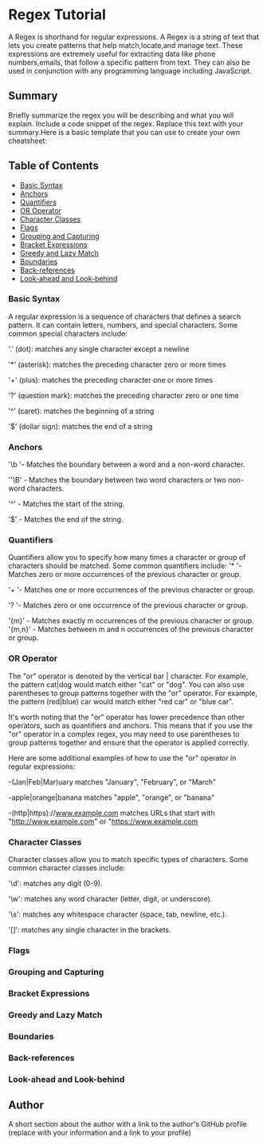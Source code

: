 # Regex Tutorial
A Regex is shorthand for regular expressions.
A Regex is a string of text that lets you create patterns that help match,locate,and manage text.
These expressions are extremely useful for extracting data like phone numbers,emails, that follow a specific pattern from text. They can also be used in conjunction with any programming language including JavaScript.


## Summary

Briefly summarize the regex you will be describing and what you will explain. Include a code snippet of the regex. Replace this text with your summary.Here is a basic template that you can use to create your own cheatsheet:

## Table of Contents

- [Basic Syntax](#Basic-Syntax)
- [Anchors][def]
- [Quantifiers](#quantifiers)
- [OR Operator](#or-operator)
- [Character Classes](#character-classes)
- [Flags](#flags)
- [Grouping and Capturing](#grouping-and-capturing)
- [Bracket Expressions](#bracket-expressions)
- [Greedy and Lazy Match](#greedy-and-lazy-match)
- [Boundaries](#boundaries)
- [Back-references](#back-references)
- [Look-ahead and Look-behind](#look-ahead-and-look-behind)

### Basic Syntax

 A regular expression is a sequence of characters that defines a search pattern. It can contain letters, numbers, and special characters. Some common special characters include:

'.' (dot): matches any single character except a newline

'*' (asterisk): matches the preceding character zero or more times

'+' (plus): matches the preceding character one or more times

'?' (question mark): matches the preceding character zero or one time

'^' (caret): matches the beginning of a string

'$' (dollar sign): matches the end of a string

### Anchors

'\b '- Matches the boundary between a word and a non-word character.

''\B' - Matches the boundary between two word characters or two non-word characters.

'^' - Matches the start of the string.

'$' - Matches the end of the string.


### Quantifiers
Quantifiers allow you to specify how many times a character or group of characters should be matched. Some common quantifiers include:
'* '- Matches zero or more occurrences of the previous character or group.

'+ '- Matches one or more occurrences of the previous character or group.

'? '- Matches zero or one occurrence of the previous character or group.

'{m}' - Matches exactly m occurrences of the previous character or group.
'{m,n}' - Matches between m and n occurrences of the previous character or group.

### OR Operator
The "or" operator is denoted by the vertical bar | character. For example, the pattern cat|dog would match either "cat" or "dog". You can also use parentheses to group patterns together with the "or" operator. For example, the pattern (red|blue) car would match either "red car" or "blue car".

It's worth noting that the "or" operator has lower precedence than other operators, such as quantifiers and anchors. This means that if you use the "or" operator in a complex regex, you may need to use parentheses to group patterns together and ensure that the operator is applied correctly.

Here are some additional examples of how to use the "or" operator in regular expressions:

-(Jan|Feb|Mar)uary matches "January", "February", or "March"

-apple|orange|banana matches "apple", "orange", or "banana"

-(http|https)://www.example.com matches URLs that start with "http://www.example.com" or "https://www.example.com

### Character Classes

Character classes allow you to match specific types of characters. Some common character classes include:

'\d': matches any digit (0-9).

'\w': matches any word character (letter, digit, or underscore).

'\s': matches any whitespace character (space, tab, newline, etc.).

'[]': matches any single character in the brackets.

### Flags

### Grouping and Capturing

### Bracket Expressions

### Greedy and Lazy Match

### Boundaries

### Back-references

### Look-ahead and Look-behind

## Author

A short section about the author with a link to the author's GitHub profile (replace with your information and a link to your profile)


[def]: #anchors